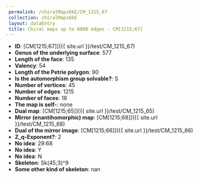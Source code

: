 ```yaml
--- 
 permalink: /chiralMaps6kE/CM_1215_67 
 collection: chiralMaps6kE
 layout: dataEntry
 title: Chiral maps up to 6000 edges - CM[1215;67]
---
```


- **ID**: [CM[1215;67]]({{ site.url }}/test/CM_1215_67)
- **Genus of the underlying surface**: 577
- **Length of the face**: 135
- **Valency**: 54
- **Length of the Petrie polygon**: 90
- **Is the automorphism group solvable?**: S
- **Number of vertices**: 45
- **Number of edges**: 1215
- **Number of faces**: 18
- **The map is self-**: none
- **Dual map**: [CM[1215;65]]({{ site.url }}/test/CM_1215_65)
- **Mirror (enantihomorphic) map**: [CM[1215;68]]({{ site.url }}/test/CM_1215_68)
- **Dual of the mirror image**: [CM[1215;66]]({{ site.url }}/test/CM_1215_66)
- **Z_q-Exponent?**: 2
- **No idea**:  29:68
- **No idea**: Y
- **No idea**: N
- **Skeleton**: Sk(45;3)^9
- **Some other kind of skeleton**: nan
